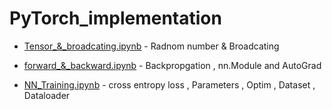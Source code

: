 # PyTorch_implementation

- [Tensor_&_broadcating.ipynb](Tensor_&_broadcating.ipynb)   - Radnom number & Broadcating 

- [forward_&_backward.ipynb](forward_&_backward.ipynb)   - Backpropgation , nn.Module and AutoGrad
- [NN_Training.ipynb](NN_Training.ipynb)   - cross entropy loss , Parameters , Optim , Dataset , Dataloader
